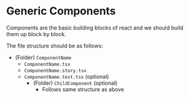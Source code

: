 # Generic Components

Components are the basic building blocks of react and we should build them up block by block.

The file structure should be as follows:

- (Folder) `ComponentName`
  - `ComponentName.tsx`
  - `ComponentName.story.tsx`
  - `ComponentName.test.tsx` (optional)
    - (Folder) `ChildComponent` (optional)
      - Follows same structure as above

